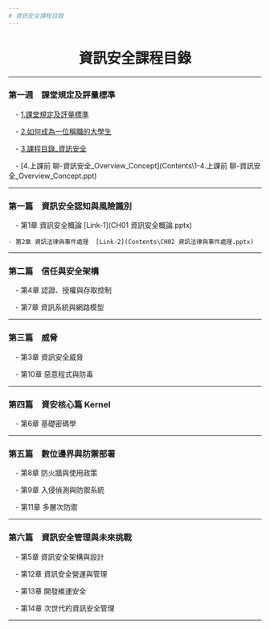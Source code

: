 ```yaml
---
# 資訊安全課程目錄
---
```

<div align="center">
	<h1>資訊安全課程目錄</h1>
</div>

---

### 第一週　課堂規定及評量標準

&emsp;-  [1.課堂規定及評量標準](Contents\1-1.課堂規定及評量標準.pptx)

&emsp;-  [2.如何成為一位稱職的大學生](Contents\1-2.如何成為一位稱職的大學生.pptx)

&emsp;-  [3.課程目錄_資訊安全](Contents\1-3.課程目錄_資訊安全.ppt)

&emsp;-  [4.上課前 聊-資訊安全_Overview_Concept](Contents\1-4.上課前 聊-資訊安全_Overview_Concept.ppt)

---

### 第一篇　資訊安全認知與風險識別

&emsp;- 第1章 資訊安全概論  [Link-1](CH01 資訊安全概論.pptx)

    - 第2章 資訊法律與事件處理  [Link-2](Contents\CH02 資訊法律與事件處理.pptx)

---

### 第二篇　信任與安全架構

&emsp;- 第4章 認證、授權與存取控制

&emsp;- 第7章 資訊系統與網路模型

---

### 第三篇　威脅

&emsp;- 第3章 資訊安全威脅

&emsp;- 第10章 惡意程式與防毒

---

### 第四篇　資安核心篇 Kernel

&emsp;- 第6章 基礎密碼學

---

### 第五篇　數位邊界與防禦部署

&emsp;- 第8章 防火牆與使用政策

&emsp;- 第9章 入侵偵測與防禦系統

&emsp;- 第11章 多層次防禦

---

### 第六篇　資訊安全管理與未來挑戰

&emsp;- 第5章 資訊安全架構與設計

&emsp;- 第12章 資訊安全營運與管理

&emsp;- 第13章 開發維運安全

&emsp;- 第14章 次世代的資訊安全管理

---
